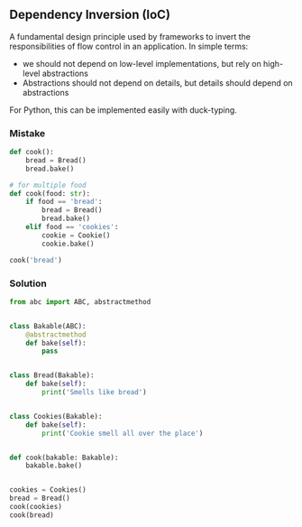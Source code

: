 ## Dependency Inversion (IoC)

A fundamental design principle used by frameworks to invert the responsibilities of flow control in an application. In simple terms:

- we should not depend on low-level implementations, but rely on high-level abstractions
- Abstractions should not depend on details, but details should depend on abstractions

For Python, this can be implemented easily with duck-typing.

### Mistake

```py
def cook():
    bread = Bread()
    bread.bake()

# for multiple food
def cook(food: str):
    if food == 'bread':
        bread = Bread()
        bread.bake()
    elif food == 'cookies':
        cookie = Cookie()
        cookie.bake()

cook('bread')
```

### Solution

```py
from abc import ABC, abstractmethod


class Bakable(ABC):
    @abstractmethod
    def bake(self):
        pass


class Bread(Bakable):
    def bake(self):
        print('Smells like bread')


class Cookies(Bakable):
    def bake(self):
        print('Cookie smell all over the place')


def cook(bakable: Bakable):
    bakable.bake()


cookies = Cookies()
bread = Bread()
cook(cookies)
cook(bread)
```
